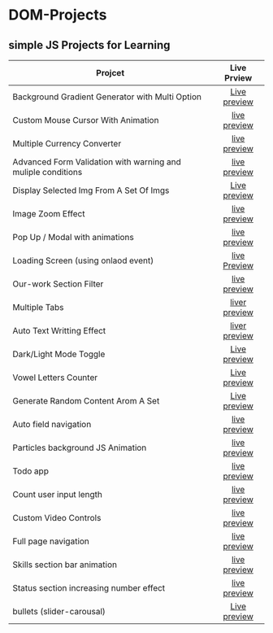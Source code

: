 # DOM-Projects

## simple JS Projects for Learning

|  Projcet |  Live Prview |
|---|:-:|
| Background Gradient Generator with Multi Option  | [Live preview](https://mohamed-ayman01.github.io/small-DOM-Projects/BG%20Generator/)  |
| Custom Mouse Cursor With Animation | [live preview](https://mohamed-ayman01.github.io/small-DOM-Projects/Custom%20Cursor) |
| Multiple Currency Converter | [live preview](https://mohamed-ayman01.github.io/small-DOM-Projects/Multi%20Currency%20Converter/) |
| Advanced Form Validation with warning and muliple conditions | [live preview](https://mohamed-ayman01.github.io/small-DOM-Projects/form%20validation%20with%20messages/) |
| Display Selected Img From A Set Of Imgs | [Live preview](https://mohamed-ayman01.github.io/small-DOM-Projects/Display%20selected%20img/) |
| Image Zoom Effect | [live preview](https://mohamed-ayman01.github.io/small-DOM-Projects/image%20zoom%20effect/) |
| Pop Up / Modal with animations | [live preview](https://mohamed-ayman01.github.io/small-DOM-Projects/pop%20up%20-%20modal/) |
| Loading Screen (using onlaod event) | [live Preview](https://mohamed-ayman01.github.io/small-DOM-Projects/Loading%20Screen%20(onload%20event)/) |
| Our-work Section Filter | [live preview](https://mohamed-ayman01.github.io/small-DOM-Projects/Our-work%20sect%20with-filter/) |
| Multiple Tabs | [liver preview](https://mohamed-ayman01.github.io/small-DOM-Projects/Tabs/) |
| Auto Text Writting Effect | [liver preview](https://mohamed-ayman01.github.io/small-DOM-Projects/Auto%20text%20write%20animation/) |
| Dark/Light Mode Toggle | [Live preview](https://mohamed-ayman01.github.io/small-DOM-Projects/Dark-light%20Mode/) |
| Vowel Letters Counter | [Live preview](https://mohamed-ayman01.github.io/small-DOM-Projects/vowel%20letter%20counter/) |
| Generate Random Content Arom A Set | [Live preview](https://mohamed-ayman01.github.io/small-DOM-Projects/Generate%20random%20content/) |
| Auto field navigation | [live preview](https://mohamed-ayman01.github.io/small-DOM-Projects/navigate%20fields%20using%20event%20simualtion/) |
| Particles background JS Animation | [live preview](https://mohamed-ayman01.github.io/small-DOM-Projects/Background%20Particle%20animation%20Using%20JS/) |
| Todo app | [live preview](https://mohamed-ayman01.github.io/small-DOM-Projects/Todo%20app%20Challenge/) |
| Count user input length | [live preview](https://mohamed-ayman01.github.io/small-DOM-Projects/Count%20user%20input%20length/) |
| Custom Video Controls | [live preview](https://mohamed-ayman01.github.io/small-DOM-Projects/Custom%20Video%20Controls/) |
| Full page navigation | [live preview](https://mohamed-ayman01.github.io/small-DOM-Projects/Full%20page%20navigation/) |
| Skills section bar animation | [live preview](https://mohamed-ayman01.github.io/small-DOM-Projects/Skills%20section%20bar%20animation/) |
| Status section increasing number effect | [live preview](https://mohamed-ayman01.github.io/small-DOM-Projects/Status%20section%20increasing%20number%20effect/) |
| bullets (slider-carousal) | [Live preview](https://mohamed-ayman01.github.io/small-DOM-Projects/bullets%20(slider-carousal)/) |
